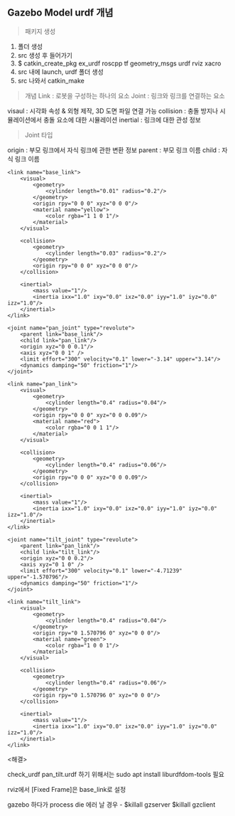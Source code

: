 ## Gazebo Model urdf 개념

>패키지 생성
1. 폴더 생성
2. src 생성 후 들어가기
3. $ catkin_create_pkg ex_urdf roscpp tf geometry_msgs urdf rviz xacro
4. src 내에 launch, urdf 폴더 생성
5. src 나와서 catkin_make


>개념
Link : 로봇을 구성하는 하나의 요소
Joint : 링크와 링크를 연결하는 요소

visaul : 시각화 속성 & 외형 제작, 3D 도면 파일 연결 가능
collision : 충돌 방지나 시뮬레이션에서 충돌 요소에 대한 시뮬레이션
inertial : 링크에 대한 관성 정보


>Joint 타입

origin : 부모 링크에서 자식 링크에 관한 변환 정보
parent : 부모 링크 이름
child : 자식 링크 이름




<p>
<?xml version="1.0"?>
<robot name="ex_urdf_pan_tilt">

    <link name="base_link">
        <visual>
            <geometry>
                <cylinder length="0.01" radius="0.2"/>
            </geometry>
            <origin rpy="0 0 0" xyz="0 0 0"/>
            <material name="yellow">
                <color rgba="1 1 0 1"/>
            </material>
        </visual>

        <collision>
            <geometry>
                <cylinder length="0.03" radius="0.2"/>
            </geometry>
            <origin rpy="0 0 0" xyz="0 0 0"/>
        </collision>

        <inertial>
            <mass value="1"/>
            <inertia ixx="1.0" ixy="0.0" ixz="0.0" iyy="1.0" iyz="0.0" izz="1.0"/>
        </inertial>
    </link>

    <joint name="pan_joint" type="revolute">
        <parent link="base_link"/>
        <child link="pan_link"/>
        <origin xyz="0 0 0.1"/>
        <axis xyz="0 0 1" />
        <limit effort="300" velocity="0.1" lower="-3.14" upper="3.14"/>
        <dynamics damping="50" friction="1"/>
    </joint>

    <link name="pan_link">
        <visual>
            <geometry>
                <cylinder length="0.4" radius="0.04"/>
            </geometry>
            <origin rpy="0 0 0" xyz="0 0 0.09"/>
            <material name="red">
                <color rgba="0 0 1 1"/>
            </material>
        </visual>

        <collision>
            <geometry>
                <cylinder length="0.4" radius="0.06"/>
            </geometry>
            <origin rpy="0 0 0" xyz="0 0 0.09"/>
        </collision>

        <inertial>
            <mass value="1"/>
            <inertia ixx="1.0" ixy="0.0" ixz="0.0" iyy="1.0" iyz="0.0" izz="1.0"/>
        </inertial>
    </link>

    <joint name="tilt_joint" type="revolute">
        <parent link="pan_link"/>
        <child link="tilt_link"/>
        <origin xyz="0 0 0.2"/>
        <axis xyz="0 1 0" />
        <limit effort="300" velocity="0.1" lower="-4.71239" upper="-1.570796"/>
        <dynamics damping="50" friction="1"/>
    </joint>

    <link name="tilt_link">
        <visual>
            <geometry>
                <cylinder length="0.4" radius="0.04"/>
            </geometry>
            <origin rpy="0 1.570796 0" xyz="0 0 0"/>
            <material name="green">
                <color rgba="1 0 0 1"/>
            </material>
        </visual>

        <collision>
            <geometry>
                <cylinder length="0.4" radius="0.06"/>
            </geometry>
            <origin rpy="0 1.570796 0" xyz="0 0 0"/>
        </collision>

        <inertial>
            <mass value="1"/>
            <inertia ixx="1.0" ixy="0.0" ixz="0.0" iyy="1.0" iyz="0.0" izz="1.0"/>
        </inertial>
    </link>
    
</robot>
</p>



<해결>

check_urdf pan_tilt.urdf 하기 위해서는 sudo apt install liburdfdom-tools 필요

rviz에서 [Fixed Frame]은 base_link로 설정

gazebo 하다가 process die 에러 날 경우 - $killall gzserver $killall gzclient 
 
